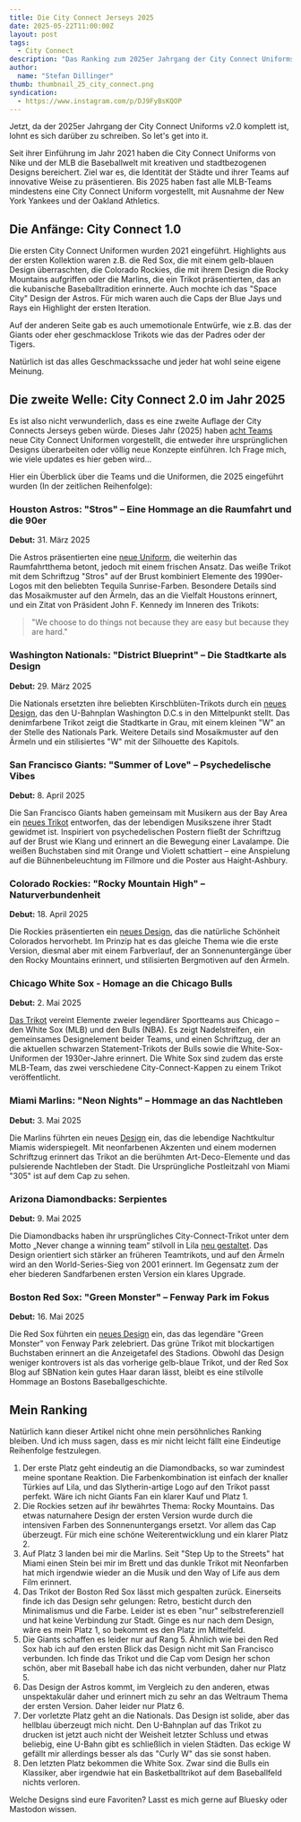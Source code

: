 ```yaml
---
title: Die City Connect Jerseys 2025
date: 2025-05-22T11:00:00Z
layout: post
tags:
  - City Connect
description: "Das Ranking zum 2025er Jahrgang der City Connect Uniforms v2.0"
author:
  name: "Stefan Dillinger"
thumb: thumbnail_25_city_connect.png
syndication:
  - https://www.instagram.com/p/DJ9FyBsKQOP
---
```


<img src="../../img/thumbnail_25_city_connect.png" style="display:none"/>

Jetzt, da der 2025er Jahrgang der City Connect Uniforms v2.0 komplett ist, lohnt es sich darüber zu schreiben. So let's get into it.

Seit ihrer Einführung im Jahr 2021 haben die City Connect Uniforms von Nike und der MLB die Baseballwelt mit kreativen und stadtbezogenen Designs bereichert. Ziel war es, die Identität der Städte und ihrer Teams auf innovative Weise zu präsentieren. Bis 2025 haben fast alle MLB-Teams mindestens eine City Connect Uniform vorgestellt, mit Ausnahme der New York Yankees und der Oakland Athletics.

## Die Anfänge: City Connect 1.0

Die ersten City Connect Uniformen wurden 2021 eingeführt. Highlights aus der ersten Kollektion waren z.B. die Red Sox, die mit einem gelb-blauen Design überraschten, die Colorado Rockies, die mit ihrem Design die Rocky Mountains aufgriffen oder die Marlins, die ein Trikot präsentierten, das an die kubanische Baseballtradition erinnerte. Auch mochte ich das "Space City" Design der Astros. Für mich waren auch die Caps der Blue Jays und Rays ein Highlight der ersten Iteration.

Auf der anderen Seite gab es auch umemotionale Entwürfe, wie z.B. das der Giants oder eher geschmacklose Trikots wie das der Padres oder der Tigers.

Natürlich ist das alles Geschmackssache und jeder hat wohl seine eigene Meinung.

## Die zweite Welle: City Connect 2.0 im Jahr 2025

Es ist also nicht verwunderlich, dass es eine zweite Auflage der City Connects Jerseys geben würde. Dieses Jahr (2025) haben [acht Teams](https://www.espn.com/mlb/story/_/id/39776958/tracking-mlb-city-connect-jerseys-uniforms) neue City Connect Uniformen vorgestellt, die entweder ihre ursprünglichen Designs überarbeiten oder völlig neue Konzepte einführen. Ich Frage mich, wie viele updates es hier geben wird...

Hier ein Überblick über die Teams und die Uniformen, die 2025 eingeführt wurden (In der zeitlichen Reihenfolge):

### Houston Astros: "Stros" – Eine Hommage an die Raumfahrt und die 90er

**Debut:** 31. März 2025

Die Astros präsentierten eine [neue Uniform](https://www.espn.com/mlb/story/_/id/44318823/houston-astros-city-connect-2025-uniform-mlb), die weiterhin das Raumfahrtthema betont, jedoch mit einem frischen Ansatz. Das weiße Trikot mit dem Schriftzug "Stros" auf der Brust kombiniert Elemente des 1990er-Logos mit den beliebten Tequila Sunrise-Farben. Besondere Details sind das Mosaikmuster auf den Ärmeln, das an die Vielfalt Houstons erinnert, und ein Zitat von Präsident John F. Kennedy im Inneren des Trikots:

> "We choose to do things not because they are easy but because they are hard."

### Washington Nationals: "District Blueprint" – Die Stadtkarte als Design

**Debut:** 29. März 2025

Die Nationals ersetzten ihre beliebten Kirschblüten-Trikots durch ein [neues Design](https://www.federalbaseball.com/2025/3/23/24392190/nationals-news-new-city-connect-uniforms), das den U-Bahnplan Washington D.C.s in den Mittelpunkt stellt. Das denimfarbene Trikot zeigt die Stadtkarte in Grau, mit einem kleinen "W" an der Stelle des Nationals Park. Weitere Details sind Mosaikmuster auf den Ärmeln und ein stilisiertes "W" mit der Silhouette des Kapitols.

### San Francisco Giants: "Summer of Love" – Psychedelische Vibes

**Debut:** 8. April 2025

Die San Francisco Giants haben gemeinsam mit Musikern aus der Bay Area ein [neues Trikot](https://www.mccoveychronicles.com/2025/4/8/24404032/san-francisco-giants-unveil-2025-city-connect-jerseys-inspired-by-sf-music-scene) entworfen, das der lebendigen Musikszene ihrer Stadt gewidmet ist. Inspiriert von psychedelischen Postern fließt der Schriftzug auf der Brust wie Klang und erinnert an die Bewegung einer Lavalampe. Die weißen Buchstaben sind mit Orange und Violett schattiert – eine Anspielung auf die Bühnenbeleuchtung im Fillmore und die Poster aus Haight-Ashbury.

### Colorado Rockies: "Rocky Mountain High" – Naturverbundenheit

**Debut:** 18. April 2025

Die Rockies präsentierten ein [neues Design](https://www.purplerow.com/2025/4/12/24406953/colorado-rockies-release-city-connect-2-0-brenton-doyle-ezequiel-tovar-ryan-mcmahon), das die natürliche Schönheit Colorados hervorhebt. Im Prinzip hat es das gleiche Thema wie die erste Version, diesmal aber mit einem Farbverlauf, der an Sonnenuntergänge über den Rocky Mountains erinnert, und stilisierten Bergmotiven auf den Ärmeln.

### Chicago White Sox - Homage an die Chicago Bulls

**Debut:** 2. Mai 2025

[Das Trikot](https://www.southsidesox.com/2025/4/3/24400580/city-disconnect-chicago-white-sox-city-connect-nike-jersey-mlb-southside-south-side) vereint Elemente zweier legendärer Sportteams aus Chicago – den White Sox (MLB) und den Bulls (NBA). Es zeigt Nadelstreifen, ein gemeinsames Designelement beider Teams, und einen Schriftzug, der an die aktuellen schwarzen Statement-Trikots der Bulls sowie die White-Sox-Uniformen der 1930er-Jahre erinnert. Die White Sox sind zudem das erste MLB-Team, das zwei verschiedene City-Connect-Kappen zu einem Trikot veröffentlicht.

### Miami Marlins: "Neon Nights" – Hommage an das Nachtleben

**Debut:** 3. Mai 2025

Die Marlins führten ein neues [Design](https://fishonfirst.com/news-rumors/miami-marlins/uniforms-city-connect-retrowave-jersey-2025/) ein, das die lebendige Nachtkultur Miamis widerspiegelt. Mit neonfarbenen Akzenten und einem modernen Schriftzug erinnert das Trikot an die berühmten Art-Deco-Elemente und das pulsierende Nachtleben der Stadt. Die Ursprüngliche Postleitzahl von Miami "305" ist auf dem Cap zu sehen.

### Arizona Diamondbacks: Serpientes

**Debut:** 9. Mai 2025

Die Diamondbacks haben ihr ursprüngliches City-Connect-Trikot unter dem Motto „Never change a winning team“ stilvoll in Lila [neu gestaltet](https://www.azsnakepit.com/2025/5/5/24424317/arizona-diamondbacks-unveil-nike-city-connect-serpientes-uniforms). Das Design orientiert sich stärker an früheren Teamtrikots, und auf den Ärmeln wird an den World-Series-Sieg von 2001 erinnert. Im Gegensatz zum der eher biederen Sandfarbenen ersten Version ein klares Upgrade.

### Boston Red Sox: "Green Monster" – Fenway Park im Fokus

**Debut:** 16. Mai 2025

Die Red Sox führten ein [neues Design](https://www.overthemonster.com/2025/5/16/24430977/the-new-red-sox-city-connect-uniforms-are-a-lazy-disappointment) ein, das das legendäre "Green Monster" von Fenway Park zelebriert. Das grüne Trikot mit blockartigen Buchstaben erinnert an die Anzeigetafel des Stadions. Obwohl das Design weniger kontrovers ist als das vorherige gelb-blaue Trikot, und der Red Sox Blog auf SBNation kein gutes Haar daran lässt, bleibt es eine stilvolle Hommage an Bostons Baseballgeschichte.

## Mein Ranking

Natürlich kann dieser Artikel nicht ohne mein persöhnliches Ranking bleiben. Und ich muss sagen, dass es mir nicht leicht fällt eine Eindeutige Reihenfolge festzulegen.

1. Der erste Platz geht eindeutig an die Diamondbacks, so war zumindest meine spontane Reaktion. Die Farbenkombination ist einfach der knaller Türkies auf Lila, und das Slytherin-artige Logo auf den Trikot passt perfekt. Wäre ich nicht Giants Fan ein klarer Kauf und Platz 1.
2. Die Rockies setzen auf ihr bewährtes Thema: Rocky Mountains. Das etwas naturnahere Design der ersten Version wurde durch die intensiven Farben des Sonnenuntergangs ersetzt. Vor allem das Cap überzeugt. Für mich eine schöne Weiterentwicklung und ein klarer Platz 2.
3. Auf Platz 3 landen bei mir die Marlins. Seit "Step Up to the Streets" hat Miami einen Stein bei mir im Brett und das dunkle Trikot mit Neonfarben hat mich irgendwie wieder an die Musik und den Way of Life aus dem Film erinnert.
4. Das Trikot der Boston Red Sox lässt mich gespalten zurück. Einerseits finde ich das Design sehr gelungen: Retro, besticht durch den Minimalismus und die Farbe. Leider ist es eben "nur" selbstreferenziell und hat keine Verbindung zur Stadt. Ginge es nur nach dem Design, wäre es mein Platz 1, so bekommt es den Platz im Mittelfeld.
5. Die Giants schaffen es leider nur auf Rang 5. Ähnlich wie bei den Red Sox hab ich auf den ersten Blick das Design nicht mit San Francisco verbunden. Ich finde das Trikot und die Cap vom Design her schon schön, aber mit Baseball habe ich das nicht verbunden, daher nur Platz 5.
6. Das Design der Astros kommt, im Vergleich zu den anderen, etwas unspektakulär daher und erinnert mich zu sehr an das Weltraum Thema der ersten Version. Daher leider nur Platz 6.
7. Der vorletzte Platz geht an die Nationals. Das Design ist solide, aber das hellblau überzeugt mich nicht. Den U-Bahnplan auf das Trikot zu drucken ist jetzt auch nicht der Weisheit letzter Schluss und etwas beliebig, eine U-Bahn gibt es schließlich in vielen Städten. Das eckige W gefällt mir allerdings besser als das "Curly W" das sie sonst haben.
8. Den letzten Platz bekommen die White Sox. Zwar sind die Bulls ein Klassiker, aber irgendwie hat ein Basketballtrikot auf dem Baseballfeld nichts verloren.

Welche Designs sind eure Favoriten? Lasst es mich gerne auf Bluesky oder Mastodon wissen.
